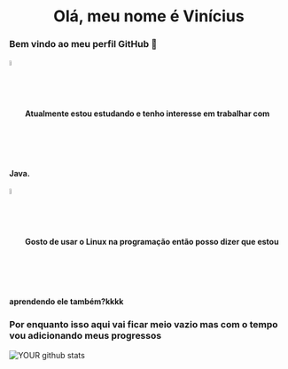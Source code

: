 <h1 align="center">Olá, meu nome é Vinícius</h1>
<h3> Bem vindo ao meu perfil GitHub 👋</h3>
<h4><img src="https://cdn.jsdelivr.net/gh/devicons/devicon/icons/java/java-original-wordmark.svg" align="center" width = 5%; height = 5%> Atualmente estou estudando e tenho interesse em trabalhar com Java.</h4>
<h4><img src="https://cdn.jsdelivr.net/gh/devicons/devicon/icons/linux/linux-plain.svg" align="center" width = 5%; height = 5%>
Gosto de usar o Linux na programação então posso dizer que estou aprendendo ele também?kkkk</h4>

<h3>Por enquanto isso aqui vai ficar meio vazio mas com o tempo vou adicionando meus progressos</h3>



![YOUR github stats](https://github-readme-stats.vercel.app/api?username=Akom4n)

<!---
Akom4n/Akom4n is a ✨ special ✨ repository because its `README.md` (this file) appears on your GitHub profile.
You can click the Preview link to take a look at your changes.
--->
